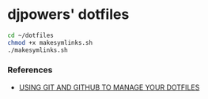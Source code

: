 # djpowers' dotfiles

```bash
cd ~/dotfiles
chmod +x makesymlinks.sh
./makesymlinks.sh
```

### References
* [USING GIT AND GITHUB TO MANAGE YOUR DOTFILES](http://blog.smalleycreative.com/tutorials/using-git-and-github-to-manage-your-dotfiles/)

